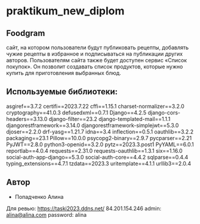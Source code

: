 # praktikum_new_diplom
## Foodgram
сайт, на котором пользователи будут публиковать рецепты, добавлять чужие рецепты в избранное и подписываться на публикации других авторов. Пользователям сайта также будет доступен сервис «Список покупок». Он позволит создавать список продуктов, которые нужно купить для приготовления выбранных блюд.

## Используемые библиотеки:
asgiref==3.7.2
certifi==2023.7.22
cffi==1.15.1
charset-normalizer==3.2.0
cryptography==41.0.3
defusedxml==0.7.1
Django==4.2.5
django-cors-headers==3.13.0
django-filter==23.2
django-templated-mail==1.1.1
djangorestframework==3.14.0
djangorestframework-simplejwt==5.3.0
djoser==2.2.0
drf-yasg==1.21.7
idna==3.4
inflection==0.5.1
oauthlib==3.2.2
packaging==23.1
Pillow==10.0.0
psycopg2-binary==2.9.7
pycparser==2.21
PyJWT==2.8.0
python3-openid==3.2.0
pytz==2023.3.post1
PyYAML==6.0.1
reportlab==4.0.4
requests==2.31.0
requests-oauthlib==1.3.1
six==1.16.0
social-auth-app-django==5.3.0
social-auth-core==4.4.2
sqlparse==0.4.4
typing_extensions==4.7.1
tzdata==2023.3
uritemplate==4.1.1
urllib3==2.0.4


## Автор

- Попадченко Алина 

Для ревью:
https://taski2023.ddns.net/
84.201.154.246
admin: alina@alina.com
password: alina

